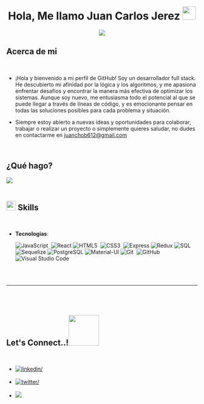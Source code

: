 <h1 align="center"><b>Hola, Me llamo Juan Carlos Jerez </b><img src="https://media.giphy.com/media/hvRJCLFzcasrR4ia7z/giphy.gif" width="35"></h1>

<p align="center">
  <img src="https://readme-typing-svg.herokuapp.com?font=Time+New+Roman&color=cyan&size=25&center=true&vCenter=true&width=600&height=100&lines=Desarrollador+Web+Full+Stack">
</p>



## Acerca de mi



<br>


- ¡Hola y bienvenido a mi perfil de GitHub! Soy un desarrollador full stack. He descubierto mi afinidad por la lógica y los algoritmos, y me apasiona enfrentar desafíos y encontrar la manera más efectiva de optimizar los sistemas. Aunque soy nuevo, me entusiasma todo el potencial al que se puede llegar a través de líneas de código, y es emocionante pensar en todas las soluciones posibles para cada problema y situación. 



- Siempre estoy abierto a nuevas ideas y oportunidades para colaborar, trabajar o realizar un proyecto o simplemente quieres saludar, no dudes en contactarme en <a href="mailto:juanchob612@gmail.com">juanchob612@gmail.com</a>



<br>

## ¿Qué hago?

<img src="https://user-images.githubusercontent.com/73097560/115834477-dbab4500-a447-11eb-908a-139a6edaec5c.gif"><br><br>

## <img src="https://media2.giphy.com/media/QssGEmpkyEOhBCb7e1/giphy.gif?cid=ecf05e47a0n3gi1bfqntqmob8g9aid1oyj2wr3ds3mg700bl&rid=giphy.gif" width ="25"><b> Skills</b>
<br>

<p align="center">

- **Tecnologias**:
   
  ![JavaScript](https://img.shields.io/badge/JavaScript%20-%23F7DF1E.svg?style=for-the-badge&logo=javascript&logoColor=black)&nbsp;
  ![React](https://img.shields.io/badge/react-%2361DAFB.svg?style=for-the-badge&logo=react&logoColor=white)
  ![HTML5](https://img.shields.io/badge/HTML5%20-%23E34F26.svg?style=for-the-badge&logo=html5&logoColor=white)&nbsp;
  ![CSS3](https://img.shields.io/badge/CSS%20-%231572B6.svg?style=for-the-badge&logo=css3&logoColor=white)&nbsp;
  ![Express](https://img.shields.io/badge/express-%23404d59.svg?style=for-the-badge&logo=express&logoColor=white)
  ![Redux](https://img.shields.io/badge/redux-%23764ABC.svg?style=for-the-badge&logo=redux&logoColor=white)
  ![SQL](https://img.shields.io/badge/SQL-%2300758F.svg?style=for-the-badge&logo=postgresql&logoColor=white)
  ![Sequelize](https://img.shields.io/badge/Sequelize-%23555555.svg?style=for-the-badge&logo=sequelize&logoColor=white)
  ![PostgreSQL](https://img.shields.io/badge/PostgreSQL-%23336791.svg?style=for-the-badge&logo=postgresql&logoColor=white)
  ![Material-UI](https://img.shields.io/badge/Material--UI-%230081CB.svg?style=for-the-badge&logo=material-ui&logoColor=white)
  ![Git](https://img.shields.io/badge/git-%23F05033.svg?style=for-the-badge&logo=git&logoColor=white)&nbsp;
  ![GitHub](https://img.shields.io/badge/github-%23121011.svg?style=for-the-badge&logo=github&logoColor=white)&nbsp;
    ![Visual Studio Code](https://img.shields.io/badge/VS%20Code-0078d7.svg?style=for-the-badge&logo=visual-studio-code&logoColor=white)&nbsp;
  


  

<br>



<br>

-----

<br>
<br>

## <b> Let's Connect..!</b><img src="./assets/mdImages/handshake.gif" width ="80">
<br>
<div align='left'>

<ul>

<li>
<a href="https://linkedin.com/in/0xabdulkhalid" target="_blank">
<img src="https://img.shields.io/badge/linkedin:  0xabdulkhalid-0077B5.svg?color=405DE6&style=for-the-badge&logo=linkedin&logoColor=white" alt=linkedin/>
</a>
</li>

<br>

<li>
<a href="https://twitter.com/0xabdulkhalid" target="_blank">
<img src="https://img.shields.io/badge/twitter:  0xabdulkhalid-%2300acee.svg?color=1DA1F2&style=for-the-badge&logo=twitter&logoColor=white" alt=twitter/>
</a>
</li>

<br>

<li>
<a href="mailto:0xabdulkhalid@gmail.com" target="_blank">
<img src="https://img.shields.io/badge/gmail:  0xabdulkhalid-%23EA4335.svg?style=for-the-badge&logo=gmail&logoColor=white" t=mail/>
</a>
</li>
	
</ul>
</div>



<br>
<br>
